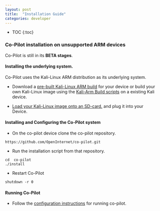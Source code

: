 ```yaml
---
layout: post
title:  "Installation Guide"
categories: developer
---
```


* TOC
{:toc}

### Co-Pilot installation on unsupported ARM devices

Co-Pilot is still in its **BETA stages**.

#### Installing the underlying system.

Co-Pilot uses the Kali-Linux ARM distribution as its underlying system.

* Download a [pre-built Kali-Linux ARM build](https://www.offensive-security.com/kali-linux-vmware-arm-image-download/) for your device or build your own Kali-Linux image using the [Kali-Arm Build scripts](https://github.com/offensive-security/kali-arm-build-scripts) on a existing Kali device.

* [Load your Kali-Linux image onto an SD-card.](http://odroid.us/mediawiki/index.php?title=Step-by-step_Ubuntu_SD_Card_Setup) and plug it into your Device.

#### Installing and Configuring the Co-Pilot system

* On the co-pilot device clone the co-pilot repository.

```
https://github.com/OpenInternet/co-pilot.git
```

* Run the installation script from that repository.

```
cd  co-pilot
./install
```

* Restart Co-Pilot

```
shutdown -r 0
```

#### Running Co-Pilot

* Follow the [configuration instructions](https://github.com/OpenInternet/co-pilot/wiki/Configuring-Co-Pilot) for running co-pilot.
